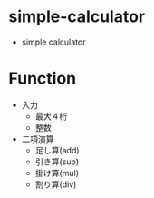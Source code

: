 # simple-calculator

- simple calculator

# Function

- 入力
  - 最大４桁
  - 整数
- 二項演算
  - 足し算(add)
  - 引き算(sub)
  - 掛け算(mul)
  - 割り算(div)
